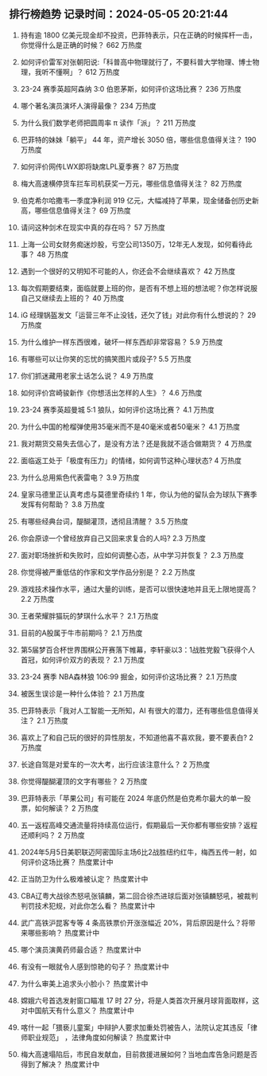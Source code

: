 
## 排行榜趋势 记录时间：2024-05-05 20:21:44
  
  1. 持有逾 1800 亿美元现金却不投资，巴菲特表示，只在正确的时候挥杆一击，你觉得什么是正确的时候？ 662 万热度
    
  2. 如何评价雷军对张朝阳说:「科普高中物理就行了，不要科普大学物理、博士物理，我听不懂啊」？ 612 万热度
    
  3. 23-24 赛季英超阿森纳 3:0 伯恩茅斯，如何评价这场比赛？ 236 万热度
    
  4. 哪个著名演员演坏人演得最像？ 234 万热度
    
  5. 为什么我们数学老师把圆周率 π 读作「派」？ 211 万热度
    
  6. 巴菲特的妹妹「躺平」 44 年，资产增长 3050 倍，哪些信息值得关注？ 190 万热度
    
  7. 如何评价网传LWX即将缺席LPL夏季赛？ 87 万热度
    
  8. 梅大高速横停货车拦车司机获奖一万元，哪些信息值得关注？ 82 万热度
    
  9. 伯克希尔哈撒韦一季度净利润 919 亿元，大幅减持了苹果，现金储备创历史新高，哪些信息值得关注？ 69 万热度
    
  10. 请问这种剑术在现实中真的存在吗？ 57 万热度
    
  11. 上海一公司女财务痴迷炒股，亏空公司1350万，12年无人发现，如何看待此事？ 48 万热度
    
  12. 遇到一个很好的又明知不可能的人，你还会不会继续喜欢？ 42 万热度
    
  13. 每次假期要结束，面临就要上班的你，是否有不想上班的想法呢？你怎样说服自己又继续去上班的？ 40 万热度
    
  14. iG 经理锅盔发文「运营三年不止没钱，还欠了钱」对此你有什么想说的？ 29 万热度
    
  15. 为什么维护一样东西很难，破坏一样东西却非常容易？ 5.9 万热度
    
  16. 有哪些可以让你笑的忘忧的搞笑图片或段子? 5.5 万热度
    
  17. 你们抓迷藏用老家土话怎么说？ 4.9 万热度
    
  18. 如何评价宫崎骏新作《你想活出怎样的人生》？ 4.6 万热度
    
  19. 23-24 赛季英超曼城 5:1 狼队，如何评价这场比赛？ 4.1 万热度
    
  20. 为什么中国的枪榴弹使用35毫米而不是40毫米或者50毫米？ 4.1 万热度
    
  21. 我对期货交易失去信心了，是没有方法？还是我就不适合做期货？ 4 万热度
    
  22. 面临返工处于「极度有压力」的情绪，如何调节这种心理状态? 4 万热度
    
  23. 为什么总用紫色代表雷电？ 3.9 万热度
    
  24. 皇家马德里正认真考虑与莫德里奇续约 1 年，你认为他的留队会为球队下赛季发挥有何帮助？ 3.8 万热度
    
  25. 有哪些经典台词，醍醐灌顶，透彻且清醒？ 3.5 万热度
    
  26. 你会原谅一个曾经放弃自己又回来求复合的人吗? 2.3 万热度
    
  27. 面对职场挫折和失败时，应如何调整心态，从中学习并恢复？ 2.3 万热度
    
  28. 你觉得被严重低估的作家和文学作品分别是？ 2.2 万热度
    
  29. 游戏技术操作水平，通过大量的训练，是否可以很快速地并且无上限地提高？ 2.2 万热度
    
  30. 王者荣耀胖猫玩的梦琪什么水平？ 2.1 万热度
    
  31. 目前的A股属于牛市前期吗？ 2.1 万热度
    
  32. 第5届梦百合杯世界围棋公开赛落下帷幕，李轩豪以3：1战胜党毅飞获得个人首冠，如何评价双方的表现？ 2.1 万热度
    
  33. 23-24 赛季 NBA森林狼 106:99 掘金，如何评价这场比赛？ 2.1 万热度
    
  34. 被医生误诊是一种什么体验？ 2.1 万热度
    
  35. 巴菲特表示「我对人工智能一无所知，AI 有很大的潜力，还有哪些信息值得关注？ 2.1 万热度
    
  36. 喜欢上了和自己玩的很好的异性朋友，不知道他喜不喜欢我，要不要表白? 2 万热度
    
  37. 长途自驾是对爱车的一次大考，出行应该注意什么？ 2 万热度
    
  38. 你觉得醍醐灌顶的文字有哪些？ 2 万热度
    
  39. 巴菲特表示「苹果公司」有可能在 2024 年底仍然是伯克希尔最大的单一股票，如何解读？ 2 万热度
    
  40. 五一返程高峰交通流量将持续高位运行，假期最后一天你都有哪些安排？返程还顺利吗？ 2 万热度
    
  41. 2024年5月5日美职联迈阿密国际主场6比2战胜纽约红牛，梅西五传一射，如何评价这场比赛？ 热度累计中
    
  42. 正当防卫为什么极难被认定？ 热度累计中
    
  43. CBA辽粤大战徐杰怒吼张镇麟，第二回合徐杰进球后面对张镇麟怒吼，被裁判判罚技术犯规，对此你怎么看？ 热度累计中
    
  44. 武广高铁沪昆客专等 4 条高铁票价开涨涨幅近 20%，背后原因是什么？将带来哪些影响？ 热度累计中
    
  45. 哪个演员演黄药师最合适？ 热度累计中
    
  46. 有没有一眼就令人感到惊艳的句子？ 热度累计中
    
  47. 为什么审美上追求头小脸小？ 热度累计中
    
  48. 嫦娥六号首选发射窗口瞄准 17 时 27 分，将是人类首次开展月球背面取样，这对中国航天有什么意义？ 热度累计中
    
  49. 喀什一起「猥亵儿童案」中辩护人要求加重处罚被告人，法院认定其违反「律师职业规范」 ，法律角度如何解读？ 热度累计中
    
  50. 梅大高速塌陷后，市民自发献血，目前救援进展如何？当地血库告急问题是否得到了解决？ 热度累计中
    